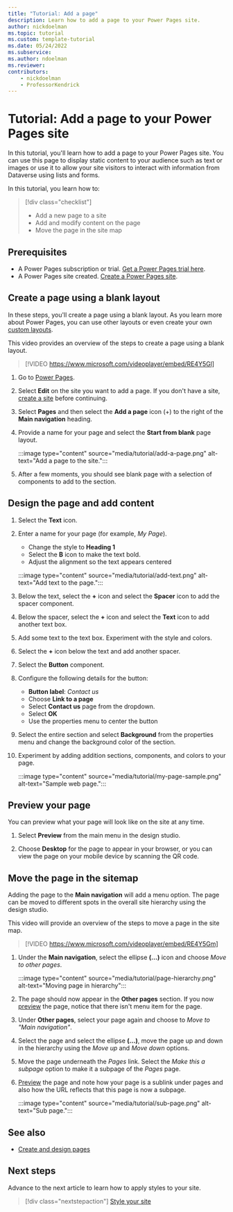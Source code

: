 ```yaml
---
title: "Tutorial: Add a page"
description: Learn how to add a page to your Power Pages site.
author: nickdoelman
ms.topic: tutorial
ms.custom: template-tutorial
ms.date: 05/24/2022
ms.subservice:
ms.author: ndoelman 
ms.reviewer: 
contributors:
    - nickdoelman
    - ProfessorKendrick
---
```


# Tutorial: Add a page to your Power Pages site

In this tutorial, you'll learn how to add a page to your Power Pages site. You can use this page to display static content to your audience such as text or images or use it to allow your site visitors to interact with information from Dataverse using lists and forms.

In this tutorial, you learn how to:

> [!div class="checklist"]
> * Add a new page to a site
> * Add and modify content on the page
> * Move the page in the site map

## Prerequisites

- A Power Pages subscription or trial. [Get a Power Pages trial here](trial-signup.md).
- A Power Pages site created. [Create a Power Pages site](create-manage.md).

## Create a page using a blank layout

In these steps, you'll create a page using a blank layout. As you learn more about Power Pages, you can use other layouts or even create your own [custom layouts](../configure/web-templates.md).

This video provides an overview of the steps to create a page using a blank layout.

> [!VIDEO https://www.microsoft.com/videoplayer/embed/RE4Y5Gl]

1. Go to [Power Pages](https://make.powerpages.microsoft.com/).

1. Select **Edit** on the site you want to add a page. If you don't have a site, [create a site](create-manage.md) before continuing.

1. Select **Pages** and then select the **Add a page** icon (+) to the right of the **Main navigation** heading.

1. Provide a name for your page and select the **Start from blank** page layout.

   :::image type="content" source="media/tutorial/add-a-page.png" alt-text="Add a page to the site.":::

1. After a few moments, you should see blank page with a selection of components to add to the section. 

## Design the page and add content

1. Select the **Text** icon.

1. Enter a name for your page (for example, *My Page*).
    - Change the style to **Heading 1**
    - Select the **B** icon to make the text bold.
    - Adjust the alignment so the text appears centered

    :::image type="content" source="media/tutorial/add-text.png" alt-text="Add text to the page.":::

1. Below the text, select the **+** icon and select the **Spacer** icon to add the spacer component.

1. Below the spacer, select the **+** icon and select the **Text** icon to add another text box.

1. Add some text to the text box. Experiment with the style and colors.

1. Select the **+** icon below the text and add another spacer.

1. Select the **Button** component.

1. Configure the following details for the button:

    - **Button label**: *Contact us*
    - Choose **Link to a page**
    - Select **Contact us** page from the dropdown.
    - Select **OK**
    - Use the properties menu to center the button

1. Select the entire section and select **Background** from the properties menu and change the background color of the section.

1. Experiment by adding addition sections, components, and colors to your page.

    :::image type="content" source="media/tutorial/my-page-sample.png" alt-text="Sample web page.":::

## Preview your page

You can preview what your page will look like on the site at any time.

1. Select **Preview** from the main menu in the design studio.

1. Choose **Desktop** for the page to appear in your browser, or you can view the page on your mobile device by scanning the QR code.

## Move the page in the sitemap

Adding the page to the **Main navigation** will add a menu option. The page can be moved to different spots in the overall site hierarchy using the design studio.

This video will provide an overview of the steps to move a page in the site map.

> [!VIDEO https://www.microsoft.com/videoplayer/embed/RE4Y5Gm]

1. Under the **Main navigation**, select the ellipse **(...)** icon and choose *Move to other pages*.

    :::image type="content" source="media/tutorial/page-hierarchy.png" alt-text="Moving page in hierarchy":::

1. The page should now appear in the **Other pages** section. If you now [preview](#preview-your-page) the page, notice that there isn't menu item for the page.

1. Under **Other pages**, select your page again and choose to *Move to "Main navigation"*.

1. Select the page and select the ellipse **(...)**, move the page up and down in the hierarchy using the *Move up* and *Move down* options.

1. Move the page underneath the *Pages* link. Select the *Make this a subpage* option to make it a subpage of the *Pages* page.

1. [Preview](#preview-your-page) the page and note how your page is a sublink under pages and also how the URL reflects that this page is now a subpage.

    :::image type="content" source="media/tutorial/sub-page.png" alt-text="Sub page.":::

## See also

- [Create and design pages](first-page.md)

## Next steps

Advance to the next article to learn how to apply styles to your site.
> [!div class="nextstepaction"]
> [Style your site](tutorial-style-site.md)
